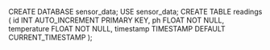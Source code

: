 

CREATE DATABASE sensor_data;
USE sensor_data;
CREATE TABLE readings (
    id INT AUTO_INCREMENT PRIMARY KEY,
    ph FLOAT NOT NULL,
    temperature FLOAT NOT NULL,
    timestamp TIMESTAMP DEFAULT CURRENT_TIMESTAMP
);
